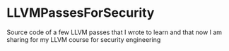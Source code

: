 # LLVMPassesForSecurity
Source code of a few LLVM passes that I wrote to learn and that now I am sharing for my LLVM course for security engineering
